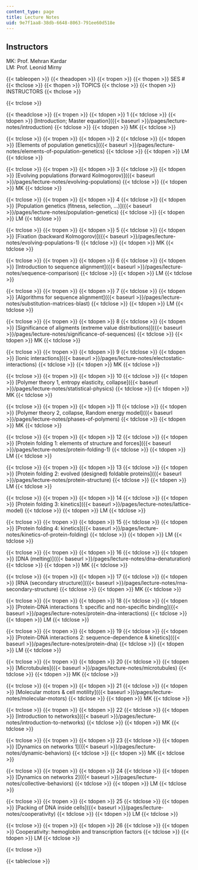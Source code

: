 ```yaml
---
content_type: page
title: Lecture Notes
uid: 9e7f1aa8-38db-6648-8063-791ee60d518e
---
```


Instructors
-----------

MK: Prof. Mehran Kardar  
LM: Prof. Leonid Mirny

{{< tableopen >}}
{{< theadopen >}}
{{< tropen >}}
{{< thopen >}}
SES #
{{< thclose >}}
{{< thopen >}}
TOPICS
{{< thclose >}}
{{< thopen >}}
INSTRUCTORS
{{< thclose >}}

{{< trclose >}}

{{< theadclose >}}
{{< tropen >}}
{{< tdopen >}}
1
{{< tdclose >}}
{{< tdopen >}}
[Introduction; Master equation]({{< baseurl >}}/pages/lecture-notes/introduction)
{{< tdclose >}}
{{< tdopen >}}
MK
{{< tdclose >}}

{{< trclose >}}
{{< tropen >}}
{{< tdopen >}}
2
{{< tdclose >}}
{{< tdopen >}}
[Elements of population genetics]({{< baseurl >}}/pages/lecture-notes/elements-of-population-genetics)
{{< tdclose >}}
{{< tdopen >}}
LM
{{< tdclose >}}

{{< trclose >}}
{{< tropen >}}
{{< tdopen >}}
3
{{< tdclose >}}
{{< tdopen >}}
[Evolving populations (forward Kolmogorov)]({{< baseurl >}}/pages/lecture-notes/evolving-populations)
{{< tdclose >}}
{{< tdopen >}}
MK
{{< tdclose >}}

{{< trclose >}}
{{< tropen >}}
{{< tdopen >}}
4
{{< tdclose >}}
{{< tdopen >}}
[Population genetics (fitness, selection, ...)]({{< baseurl >}}/pages/lecture-notes/population-genetics)
{{< tdclose >}}
{{< tdopen >}}
LM
{{< tdclose >}}

{{< trclose >}}
{{< tropen >}}
{{< tdopen >}}
5
{{< tdclose >}}
{{< tdopen >}}
[Fixation (backward Kolmogorov)]({{< baseurl >}}/pages/lecture-notes/evolving-populations-1)
{{< tdclose >}}
{{< tdopen >}}
MK
{{< tdclose >}}

{{< trclose >}}
{{< tropen >}}
{{< tdopen >}}
6
{{< tdclose >}}
{{< tdopen >}}
[Introduction to sequence alignment]({{< baseurl >}}/pages/lecture-notes/sequence-comparison)
{{< tdclose >}}
{{< tdopen >}}
LM
{{< tdclose >}}

{{< trclose >}}
{{< tropen >}}
{{< tdopen >}}
7
{{< tdclose >}}
{{< tdopen >}}
[Algorithms for sequence alignment]({{< baseurl >}}/pages/lecture-notes/substitution-matrices-blast)
{{< tdclose >}}
{{< tdopen >}}
LM
{{< tdclose >}}

{{< trclose >}}
{{< tropen >}}
{{< tdopen >}}
8
{{< tdclose >}}
{{< tdopen >}}
[Significance of aligments (extreme value distributions)]({{< baseurl >}}/pages/lecture-notes/significance-of-sequences)
{{< tdclose >}}
{{< tdopen >}}
MK
{{< tdclose >}}

{{< trclose >}}
{{< tropen >}}
{{< tdopen >}}
9
{{< tdclose >}}
{{< tdopen >}}
[Ionic interactions]({{< baseurl >}}/pages/lecture-notes/electostatic-interactions)
{{< tdclose >}}
{{< tdopen >}}
MK
{{< tdclose >}}

{{< trclose >}}
{{< tropen >}}
{{< tdopen >}}
10
{{< tdclose >}}
{{< tdopen >}}
[Polymer theory 1, entropy elasticity, collapse]({{< baseurl >}}/pages/lecture-notes/statistical-physics)
{{< tdclose >}}
{{< tdopen >}}
MK
{{< tdclose >}}

{{< trclose >}}
{{< tropen >}}
{{< tdopen >}}
11
{{< tdclose >}}
{{< tdopen >}}
[Polymer theory 2, collapse, Random energy model]({{< baseurl >}}/pages/lecture-notes/phases-of-polymers)
{{< tdclose >}}
{{< tdopen >}}
MK
{{< tdclose >}}

{{< trclose >}}
{{< tropen >}}
{{< tdopen >}}
12
{{< tdclose >}}
{{< tdopen >}}
[Protein folding 1: elements of structure and forces]({{< baseurl >}}/pages/lecture-notes/protein-folding-1)
{{< tdclose >}}
{{< tdopen >}}
LM
{{< tdclose >}}

{{< trclose >}}
{{< tropen >}}
{{< tdopen >}}
13
{{< tdclose >}}
{{< tdopen >}}
[Protein folding 2: evolved (designed) foldable proteins]({{< baseurl >}}/pages/lecture-notes/protein-structure)
{{< tdclose >}}
{{< tdopen >}}
LM
{{< tdclose >}}

{{< trclose >}}
{{< tropen >}}
{{< tdopen >}}
14
{{< tdclose >}}
{{< tdopen >}}
[Protein folding 3: kinetics]({{< baseurl >}}/pages/lecture-notes/lattice-model)
{{< tdclose >}}
{{< tdopen >}}
LM
{{< tdclose >}}

{{< trclose >}}
{{< tropen >}}
{{< tdopen >}}
15
{{< tdclose >}}
{{< tdopen >}}
[Protein folding 4: kinetics]({{< baseurl >}}/pages/lecture-notes/kinetics-of-protein-folding)
{{< tdclose >}}
{{< tdopen >}}
LM
{{< tdclose >}}

{{< trclose >}}
{{< tropen >}}
{{< tdopen >}}
16
{{< tdclose >}}
{{< tdopen >}}
[DNA (melting)]({{< baseurl >}}/pages/lecture-notes/dna-denaturation)
{{< tdclose >}}
{{< tdopen >}}
MK
{{< tdclose >}}

{{< trclose >}}
{{< tropen >}}
{{< tdopen >}}
17
{{< tdclose >}}
{{< tdopen >}}
[RNA (secondary structure)]({{< baseurl >}}/pages/lecture-notes/rna-secondary-structure)
{{< tdclose >}}
{{< tdopen >}}
MK
{{< tdclose >}}

{{< trclose >}}
{{< tropen >}}
{{< tdopen >}}
18
{{< tdclose >}}
{{< tdopen >}}
[Protein-DNA interactions 1: specific and non-specific binding]({{< baseurl >}}/pages/lecture-notes/protein-dna-interactions)
{{< tdclose >}}
{{< tdopen >}}
LM
{{< tdclose >}}

{{< trclose >}}
{{< tropen >}}
{{< tdopen >}}
19
{{< tdclose >}}
{{< tdopen >}}
[Protein-DNA interactions 2: sequence-dependence & kinetics]({{< baseurl >}}/pages/lecture-notes/protein-dna)
{{< tdclose >}}
{{< tdopen >}}
LM
{{< tdclose >}}

{{< trclose >}}
{{< tropen >}}
{{< tdopen >}}
20
{{< tdclose >}}
{{< tdopen >}}
[Microtubules]({{< baseurl >}}/pages/lecture-notes/microtubules)
{{< tdclose >}}
{{< tdopen >}}
MK
{{< tdclose >}}

{{< trclose >}}
{{< tropen >}}
{{< tdopen >}}
21
{{< tdclose >}}
{{< tdopen >}}
[Molecular motors & cell motility]({{< baseurl >}}/pages/lecture-notes/molecular-motors)
{{< tdclose >}}
{{< tdopen >}}
MK
{{< tdclose >}}

{{< trclose >}}
{{< tropen >}}
{{< tdopen >}}
22
{{< tdclose >}}
{{< tdopen >}}
[Introduction to networks]({{< baseurl >}}/pages/lecture-notes/introduction-to-networks)
{{< tdclose >}}
{{< tdopen >}}
MK
{{< tdclose >}}

{{< trclose >}}
{{< tropen >}}
{{< tdopen >}}
23
{{< tdclose >}}
{{< tdopen >}}
[Dynamics on networks 1]({{< baseurl >}}/pages/lecture-notes/dynamic-behaviors)
{{< tdclose >}}
{{< tdopen >}}
MK
{{< tdclose >}}

{{< trclose >}}
{{< tropen >}}
{{< tdopen >}}
24
{{< tdclose >}}
{{< tdopen >}}
[Dynamics on networks 2]({{< baseurl >}}/pages/lecture-notes/collective-behaviors)
{{< tdclose >}}
{{< tdopen >}}
LM
{{< tdclose >}}

{{< trclose >}}
{{< tropen >}}
{{< tdopen >}}
25
{{< tdclose >}}
{{< tdopen >}}
[Packing of DNA inside cells]({{< baseurl >}}/pages/lecture-notes/cooperativity)
{{< tdclose >}}
{{< tdopen >}}
LM
{{< tdclose >}}

{{< trclose >}}
{{< tropen >}}
{{< tdopen >}}
26
{{< tdclose >}}
{{< tdopen >}}
Cooperativity: hemoglobin and transcription factors
{{< tdclose >}}
{{< tdopen >}}
LM
{{< tdclose >}}

{{< trclose >}}

{{< tableclose >}}